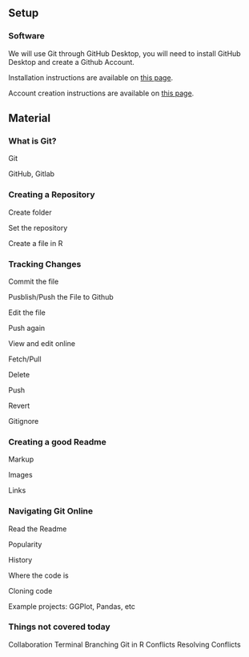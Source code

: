 ## Setup

### Software

We will use Git through GitHub Desktop, you will need to install GitHub Desktop and create a Github Account.

Installation instructions are available on [this page](https://docs.github.com/en/desktop/installing-and-configuring-github-desktop/installing-and-authenticating-to-github-desktop/installing-github-desktop).

Account creation instructions are available on [this page](https://docs.github.com/en/get-started/signing-up-for-github/signing-up-for-a-new-github-account).


## Material

### What is Git?

Git

GitHub, Gitlab

### Creating a Repository

Create folder

Set the repository

Create a file in R

### Tracking Changes

Commit the file

Pusblish/Push the File to Github

Edit the file

Push again

View and edit online

Fetch/Pull

Delete

Push

Revert

Gitignore

### Creating a good Readme

Markup

Images

Links

### Navigating Git Online

Read the Readme

Popularity

History

Where the code is

Cloning code

Example projects: GGPlot, Pandas, etc

### Things not covered today

Collaboration
Terminal
Branching
Git in R
Conflicts
Resolving Conflicts


